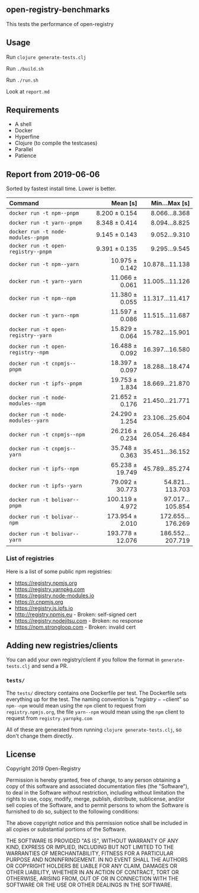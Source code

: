 ## open-registry-benchmarks

This tests the performance of open-registry

## Usage

Run `clojure generate-tests.clj`

Run `./build.sh`

Run `./run.sh`

Look at `report.md`

## Requirements

- A shell
- Docker
- Hyperfine
- Clojure (to compile the testcases)
- Parallel
- Patience

<!-- REPORT -->
## Report from 2019-06-06

Sorted by fastest install time. Lower is better.


| Command | Mean [s] | Min…Max [s] |
|:---|---:|---:|
| `docker run -t npm--pnpm` | 8.200 ± 0.154 | 8.066…8.368 |
| `docker run -t yarn--pnpm` | 8.348 ± 0.414 | 8.094…8.825 |
| `docker run -t node-modules--pnpm` | 9.145 ± 0.143 | 9.052…9.310 |
| `docker run -t open-registry--pnpm` | 9.391 ± 0.135 | 9.295…9.545 |
| `docker run -t npm--yarn` | 10.975 ± 0.142 | 10.878…11.138 |
| `docker run -t yarn--yarn` | 11.066 ± 0.061 | 11.005…11.126 |
| `docker run -t npm--npm` | 11.380 ± 0.055 | 11.317…11.417 |
| `docker run -t yarn--npm` | 11.597 ± 0.086 | 11.515…11.687 |
| `docker run -t open-registry--yarn` | 15.829 ± 0.064 | 15.782…15.901 |
| `docker run -t open-registry--npm` | 16.488 ± 0.092 | 16.397…16.580 |
| `docker run -t cnpmjs--pnpm` | 18.397 ± 0.097 | 18.288…18.474 |
| `docker run -t ipfs--pnpm` | 19.753 ± 1.834 | 18.669…21.870 |
| `docker run -t node-modules--npm` | 21.652 ± 0.176 | 21.450…21.771 |
| `docker run -t node-modules--yarn` | 24.290 ± 1.254 | 23.106…25.604 |
| `docker run -t cnpmjs--npm` | 26.216 ± 0.234 | 26.054…26.484 |
| `docker run -t cnpmjs--yarn` | 35.748 ± 0.363 | 35.451…36.152 |
| `docker run -t ipfs--npm` | 65.238 ± 19.749 | 45.789…85.274 |
| `docker run -t ipfs--yarn` | 79.092 ± 30.773 | 54.821…113.703 |
| `docker run -t bolivar--pnpm` | 100.119 ± 4.972 | 97.017…105.854 |
| `docker run -t bolivar--npm` | 173.954 ± 2.010 | 172.655…176.269 |
| `docker run -t bolivar--yarn` | 193.778 ± 12.076 | 186.552…207.719 |
<!-- REPORT_END -->

### List of registries

Here is a list of some public npm registries:

- https://registry.npmjs.org
- https://registry.yarnpkg.com
- https://registry.node-modules.io
- https://r.cnpmjs.org
- https://registry.js.ipfs.io
- http://registry.npmjs.eu - Broken: self-signed cert
- https://registry.nodejitsu.com - Broken: no response
- https://npm.strongloop.com - Broken: invalid cert

## Adding new registries/clients

You can add your own registry/client if you follow the format in
`generate-tests.clj` and send a PR.

### `tests/`

The `tests/` directory contains one Dockerfile per test. The Dockerfile
sets everything up for the test. The naming convention is "$registry--$client"
so `npm--npm` would mean using the `npm` client to request from `registry.npmjs.org`,
the file `yarn--npm` would mean using the `npm` client to request from `registry.yarnpkg.com`

All of these are generated from running `clojure generate-tests.clj`, so don't
change them directly.

## License

Copyright 2019 Open-Registry

Permission is hereby granted, free of charge, to any person obtaining a copy of this software and associated documentation files (the "Software"), to deal in the Software without restriction, including without limitation the rights to use, copy, modify, merge, publish, distribute, sublicense, and/or sell copies of the Software, and to permit persons to whom the Software is furnished to do so, subject to the following conditions:

The above copyright notice and this permission notice shall be included in all copies or substantial portions of the Software.

THE SOFTWARE IS PROVIDED "AS IS", WITHOUT WARRANTY OF ANY KIND, EXPRESS OR IMPLIED, INCLUDING BUT NOT LIMITED TO THE WARRANTIES OF MERCHANTABILITY, FITNESS FOR A PARTICULAR PURPOSE AND NONINFRINGEMENT. IN NO EVENT SHALL THE AUTHORS OR COPYRIGHT HOLDERS BE LIABLE FOR ANY CLAIM, DAMAGES OR OTHER LIABILITY, WHETHER IN AN ACTION OF CONTRACT, TORT OR OTHERWISE, ARISING FROM, OUT OF OR IN CONNECTION WITH THE SOFTWARE OR THE USE OR OTHER DEALINGS IN THE SOFTWARE.
